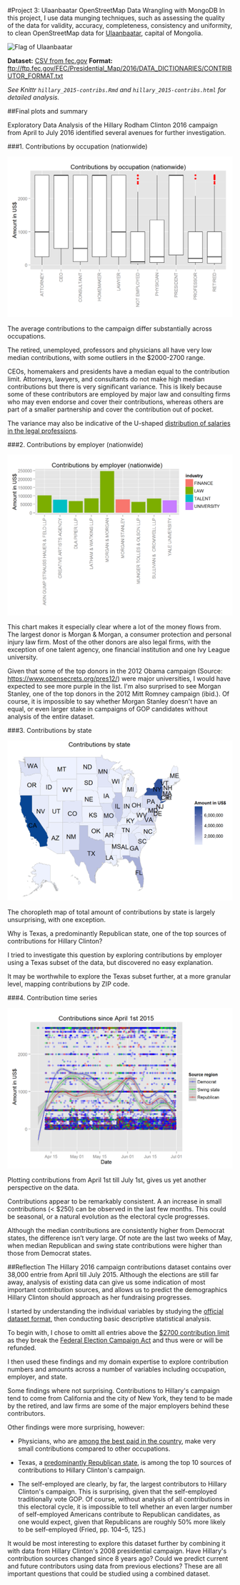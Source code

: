 #Project 3: Ulaanbaatar OpenStreetMap Data Wrangling with MongoDB
In this project, I use data munging techniques, such as assessing the quality of the data for validity, accuracy, completeness, consistency and uniformity, to clean OpenStreetMap data for [Ulaanbaatar](https://en.wikipedia.org/wiki/Ulan_Bator), capital of Mongolia.

![Flag of Ulaanbaatar](https://upload.wikimedia.org/wikipedia/commons/1/1e/Mn_flag_ulaanbaatar.png)

**Dataset:** [CSV from fec.gov](http://fec.gov/disclosurep/PDownload.do)
**Format:** ftp://ftp.fec.gov/FEC/Presidential_Map/2016/DATA_DICTIONARIES/CONTRIBUTOR_FORMAT.txt

_See Knittr `hillary_2015-contribs.Rmd` and `hillary_2015-contribs.html` for detailed analysis._

##Final plots and summary

Exploratory Data Analysis of the Hillary Rodham Clinton 2016 campaign from April to July 2016 identified several avenues for further investigation.

###1. Contributions by occupation (nationwide)

![Contributions by occupation (nationwide)](contribs_occup.png)

The average contributions to the campaign differ substantially across occupations.

The retired, unemployed, professors and physicians all have very low median contributions, with some outliers in the $2000-2700 range.

CEOs, homemakers and presidents have a median equal to the contribution limit. Attorneys, lawyers, and consultants do not make high median contributions but there is very significant variance. This is likely because some of these contributors are employed by major law and consulting firms who may even endorse and cover their contributions, whereas others are part of a smaller partnership and cover the contribution out of pocket.

The variance may also be indicative of the U-shaped [distribution of salaries in the legal professions](http://qph.is.quoracdn.net/main-qimg-0a0d8f37efe16a83e4f1208aea3b1988?convert_to_webp=true).

###2. Contributions by employer (nationwide)

![Contributions by employer (nationwide)](contribs_employer.png)

This chart makes it especially clear where a lot of the money flows from. The largest donor is Morgan & Morgan, a consumer protection and personal injury law firm. Most of the other donors are also legal firms, with the exception of one talent agency, one financial institution and one Ivy League university.

Given that some of the top donors in the 2012 Obama campaign (Source: https://www.opensecrets.org/pres12/) were major universities, I would have expected to see more purple in the list. I'm also surprised to see Morgan Stanley, one of the top donors in the 2012 Mitt Romney campaign (ibid.). Of course, it is impossible to say whether Morgan Stanley doesn't have an equal, or even larger stake in campaigns of GOP candidates without analysis of the entire dataset.

###3. Contributions by state

![Contributions by state](contribs_state.png)

The choropleth map of total amount of contributions by state is largely unsurprising, with one exception.

Why is Texas, a predominantly Republican state, one of the top sources of contributions for Hillary Clinton?

I tried to investigate this question by exploring contributions by employer using a Texas subset of the data, but discovered no easy explanation.

It may be worthwhile to explore the Texas subset further, at a more granular level, mapping contributions by ZIP code.

###4. Contribution time series

![Contribution time series](contribs_time.png)

Plotting contributions from April 1st till July 1st, gives us yet another perspective on the data. 

Contributions appear to be remarkably consistent. A an increase in small contributions (< $250) can be observed in the last few months. This could be seasonal, or a natural evolution as the electoral cycle progresses.

Although the median contributions are consistently higher from Democrat states, the difference isn’t very large. Of note are the last two weeks of May, when median Republican and swing state contributions were higher than those from Democrat states.

##Reflection
The Hillary 2016 campaign contributions dataset contains over 38,000 entrie from April till July 2015. Although the elections are still far away, analysis of existing data can give us some indication of most important contribution sources, and allows us to predict the demographics Hillary Clinton should approach as her fundraising progresses.

I started by understanding the individual variables by studying the [official dataset format](ftp://ftp.fec.gov/FEC/Presidential_Map/2016/DATA_DICTIONARIES/CONTRIBUTOR_FORMAT.txt), then conducting basic descriptive statistical analysis.

To begin with, I chose to omitt all entries above the [$2700 contribution limit](http://www.fec.gov/pages/fecrecord/2015/february/contriblimits20152016.shtml) as they break the [Federal Election Campaign Act](http://www.fec.gov/law/feca/feca.pdf) and thus were or will be refunded.

I then used these findings and my domain expertise to explore contribution numbers and amounts across a number of variables including occupation, employer, and state.

Some findings where not surprising. Contributions to Hillary's campaign tend to come from California and the city of New York, they tend to be made by the retired, and law firms are some of the major employers behind these contributors.

Other findings were more surprising, however:

* Physicians, who are [among the best paid in the country](http://www.bls.gov/oes/current/oes_nat.htm),  make very small contributions compared to other occupations.

* Texas, a [predominantly Republican state](https://en.wikipedia.org/wiki/Politics_of_Texas), is among the top 10 sources of contributions to Hillary Clinton's campaign.

* The self-employed are clearly, by far, the largest contributors to Hillary Clinton's campaign. This is surprising, given that the self-employed traditionally vote GOP. Of course, without analysis of all contributions in this electoral cycle, it is impossible to tell whether an even larger number of self-employed Americans contribute to Republican candidates, as one would expect, given that Republicans are roughly 50% more likely to be self-employed (Fried, pp. 104–5, 125.)

It would be most interesting to explore this dataset further by combining it with data from Hillary Clinton's 2008 presidential campaign. Have Hillary's contribution sources changed since 8 years ago? Could we predict current and future contributors using data from previous elections? These are all important questions that could be studied using a combined dataset.